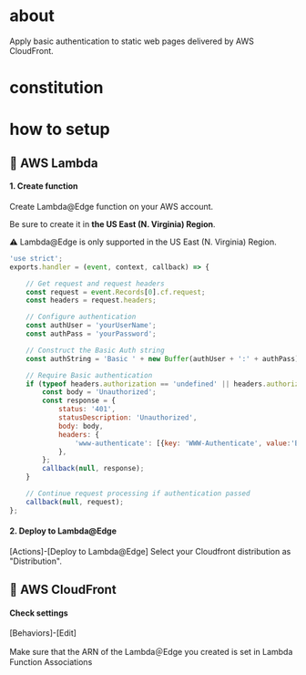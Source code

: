 # about
Apply basic authentication to static web pages delivered by AWS CloudFront.

# constitution


# how to setup

## :pushpin: AWS Lambda
#### 1. Create function

Create Lambda@Edge function on your AWS account.

Be sure to create it in <strong>the US East (N. Virginia) Region</strong>.

:warning: Lambda@Edge is only supported in the US East (N. Virginia) Region.

```index.js
'use strict';
exports.handler = (event, context, callback) => {

    // Get request and request headers
    const request = event.Records[0].cf.request;
    const headers = request.headers;

    // Configure authentication
    const authUser = 'yourUserName';
    const authPass = 'yourPassword';

    // Construct the Basic Auth string
    const authString = 'Basic ' + new Buffer(authUser + ':' + authPass).toString('base64');

    // Require Basic authentication
    if (typeof headers.authorization == 'undefined' || headers.authorization[0].value != authString) {
        const body = 'Unauthorized';
        const response = {
            status: '401',
            statusDescription: 'Unauthorized',
            body: body,
            headers: {
                'www-authenticate': [{key: 'WWW-Authenticate', value:'Basic'}]
            },
        };
        callback(null, response);
    }

    // Continue request processing if authentication passed
    callback(null, request);
};
```

#### 2. Deploy to Lambda@Edge

[Actions]-[Deploy to Lambda@Edge]
Select your Cloudfront distribution as "Distribution".


## :pushpin: AWS CloudFront
#### Check settings

[Behaviors]-[Edit]

Make sure that the ARN of the Lambda＠Edge you created is set in Lambda Function Associations


